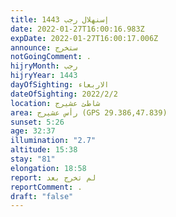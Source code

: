 ```yaml
---
title: إسنهلال رجب 1443
date: 2022-01-27T16:00:16.983Z
expDate: 2022-01-27T16:00:17.006Z
announce: ستخرج
notGoingComment: .
hijryMonth: رجب
hijryYear: 1443
dayOfSighting: الاربعاء
dateOfSighting: 2022/2/2
location: شاطئ عشيرج
area: رأس عشيرج (GPS 29.386,47.839)
sunset: 5:26
age: 32:37
illumination: "2.7"
altitude: 15:38
stay: "81"
elongation: 18:58
report: لم تخرج بعد
reportComment: .
draft: "false"
---
```

